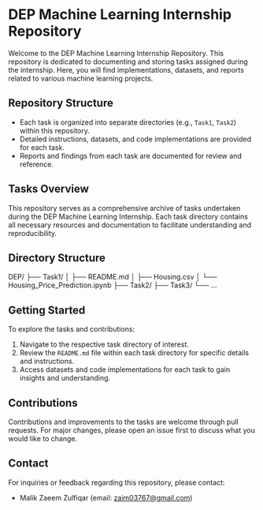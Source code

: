 # DEP Machine Learning Internship Repository

Welcome to the DEP Machine Learning Internship Repository. This repository is dedicated to documenting and storing tasks assigned during the internship. Here, you will find implementations, datasets, and reports related to various machine learning projects.

## Repository Structure

- Each task is organized into separate directories (e.g., `Task1`, `Task2`) within this repository.
- Detailed instructions, datasets, and code implementations are provided for each task.
- Reports and findings from each task are documented for review and reference.

## Tasks Overview

This repository serves as a comprehensive archive of tasks undertaken during the DEP Machine Learning Internship. Each task directory contains all necessary resources and documentation to facilitate understanding and reproducibility.

## Directory Structure

DEP/
├── Task1/
│   ├── README.md
│   ├── Housing.csv
│   └── Housing_Price_Prediction.ipynb
├── Task2/
├── Task3/
└── ...

## Getting Started

To explore the tasks and contributions:

1. Navigate to the respective task directory of interest.
2. Review the `README.md` file within each task directory for specific details and instructions.
3. Access datasets and code implementations for each task to gain insights and understanding.

## Contributions

Contributions and improvements to the tasks are welcome through pull requests. For major changes, please open an issue first to discuss what you would like to change.

## Contact

For inquiries or feedback regarding this repository, please contact:
- Malik Zaeem Zulfiqar (email: zaim03767@gmail.com)


